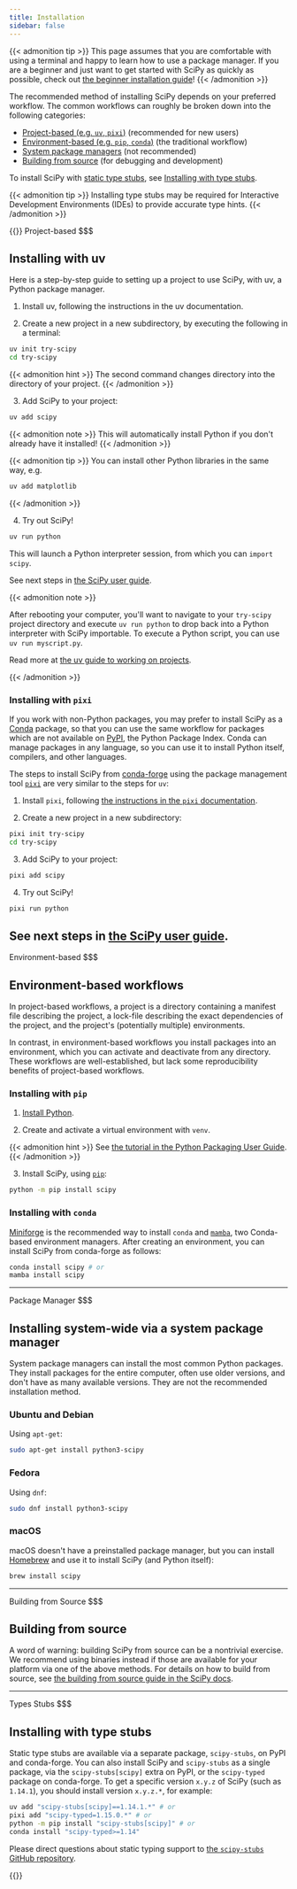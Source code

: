 ```yaml
---
title: Installation
sidebar: false
---
```


{{< admonition tip >}}
This page assumes that you are comfortable with using a terminal and happy to learn
how to use a package manager. If you are a beginner and just want to get started
with SciPy as quickly as possible, check out
[the beginner installation guide](./beginner-install.md)!
{{< /admonition >}}

The recommended method of installing SciPy depends on your preferred workflow.
The common workflows can roughly be broken down into the following
categories:

- [Project-based (e.g. `uv`, `pixi`)](#project-based) (recommended for new users)
- [Environment-based (e.g. `pip`, `conda`)](#environment-based) (the traditional workflow)
- [System package managers](#system-package-managers) (not recommended)
- [Building from source](#building-from-source) (for debugging and development)

To install SciPy with [static type stubs],
see [Installing with type stubs](#type-stubs).

[static type stubs]: https://typing.readthedocs.io/en/latest/guides/libraries.html

{{< admonition tip >}}
Installing type stubs may be required for
Interactive Development Environments (IDEs) to provide accurate type hints.
{{< /admonition >}}


{{<tab-widget>}}
Project-based
$$$
<a name="project-based"></a>
## Installing with uv

Here is a step-by-step guide to setting up a project to use SciPy, with uv, a Python package manager.

1. Install uv, following the instructions in the uv documentation.

2. Create a new project in a new subdirectory, by executing the following in a terminal:
```bash
uv init try-scipy
cd try-scipy
```
{{< admonition hint >}}
The second command changes directory into the directory of your project.
{{< /admonition >}}

3. Add SciPy to your project:
```bash
uv add scipy
```

{{< admonition note >}}
This will automatically install Python if you don't already have it installed!
{{< /admonition >}}

{{< admonition tip >}}
You can install other Python libraries in the same way, e.g.
```bash
uv add matplotlib
```
{{< /admonition >}}

4. Try out SciPy!
```bash
uv run python
```
This will launch a Python interpreter session, from which you can `import scipy`.

<!-- prettier-ignore-end -->

See next steps in [the SciPy user guide][scipy-user-guide].

[scipy-user-guide]: https://docs.scipy.org/doc/scipy/tutorial/

{{< admonition note >}}

After rebooting your computer, you'll want to navigate to your `try-scipy`
project directory and execute `uv run python` to drop back into a Python interpreter
with SciPy importable.
To execute a Python script, you can use `uv run myscript.py`.

Read more at [the uv guide to working on projects][uv-projects].

[uv-projects]: https://docs.astral.sh/uv/guides/projects/

{{< /admonition >}}

### Installing with `pixi`

If you work with non-Python packages, you may prefer to install SciPy as
a [Conda] package, so that you can use the same workflow for packages which
are not available on [PyPI](https://pypi.org/), the Python Package Index.
Conda can manage packages in any language, so you can use it to install
Python itself, compilers, and other languages.

[Conda]: https://docs.conda.io/projects/conda/en/latest/index.html

The steps to install SciPy from [conda-forge] using the package management
tool [`pixi`] are very similar to the steps for `uv`:

[conda-forge]: https://conda-forge.org/
[`pixi`]: https://pixi.sh/latest/

1. Install `pixi`, following [the instructions in the `pixi` documentation][install-pixi].

[install-pixi]: https://pixi.sh/latest/

2.  Create a new project in a new subdirectory:

```bash
pixi init try-scipy
cd try-scipy
```

3.  Add SciPy to your project:
```bash
pixi add scipy
```

4.  Try out SciPy!

```bash
pixi run python
```

See next steps in [the SciPy user guide][scipy-user-guide].
---

Environment-based
$$$
<a name="environment-based"></a>

## Environment-based workflows

In project-based workflows, a project is a directory containing a manifest
file describing the project, a lock-file describing the exact dependencies
of the project, and the project's (potentially multiple) environments.

In contrast,
in environment-based workflows you install packages into an environment,
which you can activate and deactivate from any directory.
These workflows are well-established,
but lack some reproducibility benefits of project-based workflows.

### Installing with `pip`

<!-- prettier-ignore-start -->

1.  [Install Python](https://www.python.org/downloads/).

2.  Create and activate a virtual environment with `venv`.

{{< admonition hint >}}
See [the tutorial in the Python Packaging User Guide](https://packaging.python.org/en/latest/tutorials/installing-packages/#creating-virtual-environments).
{{< /admonition >}}

3.  Install SciPy, using [`pip`]:

```bash
python -m pip install scipy
```
<!-- prettier-ignore-end -->

[`pip`]: https://pip.pypa.io/en/stable/getting-started/

### Installing with `conda`

[Miniforge] is the recommended way to install `conda` and [`mamba`],
two Conda-based environment managers.
After creating an environment, you can install SciPy from conda-forge as follows:

```bash
conda install scipy # or
mamba install scipy
```

[Miniforge]: https://conda-forge.org/download/
[`mamba`]: https://mamba.readthedocs.io/en/latest/
---

Package Manager
$$$
<a name="system-package-managers"></a>

## Installing system-wide via a system package manager

System package managers can install the most common Python packages.
They install packages for the entire computer, often use older versions,
and don't have as many available versions. They are not the recommended
installation method.

### Ubuntu and Debian

Using `apt-get`:
```bash
sudo apt-get install python3-scipy
```

### Fedora

Using `dnf`:
```bash
sudo dnf install python3-scipy
```

### macOS

macOS doesn't have a preinstalled package manager, but you can install
[Homebrew](https://brew.sh/) and use it to install SciPy (and Python itself):
```bash
brew install scipy
```
---
Building from Source
$$$
<a name="building-from-source"></a>

## Building from source

A word of warning: building SciPy from source can be a nontrivial exercise. We
recommend using binaries instead if those are available for your platform
via one of the above methods.
For details on how to build from source, see
[the building from source guide in the SciPy docs][building-docs].

[building-docs]: https://scipy.github.io/devdocs/building/index.html

---
Types Stubs
$$$
<a name="type-stubs"></a>

## Installing with type stubs

Static type stubs are available via a separate package, `scipy-stubs`, on
PyPI and conda-forge.
You can also install SciPy and `scipy-stubs` as a single package,
via the `scipy-stubs[scipy]` extra on PyPI, or the `scipy-typed`
package on conda-forge.
To get a specific version `x.y.z` of SciPy (such as `1.14.1`),
you should install version `x.y.z.*`, for example:

```bash
uv add "scipy-stubs[scipy]==1.14.1.*" # or
pixi add "scipy-typed=1.15.0.*" # or
python -m pip install "scipy-stubs[scipy]" # or
conda install "scipy-typed>=1.14"
```

Please direct questions about static typing support to
[the `scipy-stubs` GitHub repository](https://github.com/jorenham/scipy-stubs).

{{</tab-widget>}}

